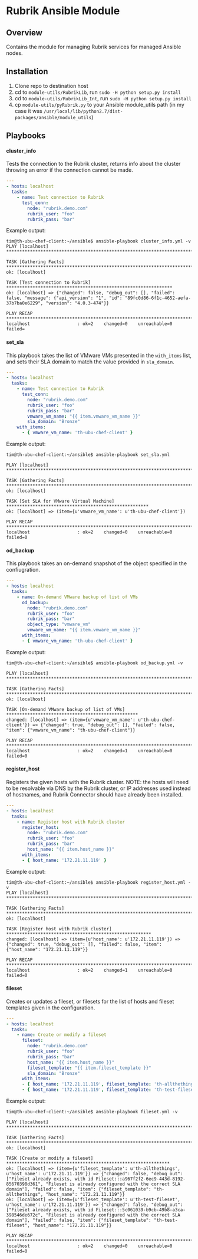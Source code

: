 # Rubrik Ansible Module

## Overview

Contains the module for managing Rubrik services for managed Ansible nodes.

## Installation

1. Clone repo to destination host
1. cd to `module-utils/RubrikLib`, run `sudo -H python setup.py install`
1. cd to `module-utils/RubrikLib_Int`, run `sudo -H python setup.py install`
1. cp `module-utils/pyRubrik.py` to your Ansible module_utils path (in my case it was `/usr/local/lib/python2.7/dist-packages/ansible/module_utils`)

## Playbooks

#### cluster_info

Tests the connection to the Rubrik cluster, returns info about the cluster throwing an error if the connection cannot be made.

```yaml
---
- hosts: localhost
  tasks:
    - name: Test connection to Rubrik 
      test_conn:
        node: "rubrik.demo.com"
        rubrik_user: "foo"
        rubrik_pass: "bar"
```

Example output:

```none
tim@th-ubu-chef-client:~/ansible$ ansible-playbook cluster_info.yml -v
PLAY [localhost] *******************************************************************************

TASK [Gathering Facts] *************************************************************************
ok: [localhost]

TASK [Test connection to Rubrik] ***************************************************************
ok: [localhost] => {"changed": false, "debug_out": [], "failed": false, "message": {"api_version": "1", "id": "89fc0d86-6f1c-4652-aefa-37b7ba0e6229", "version": "4.0.3-474"}}

PLAY RECAP *************************************************************************************
localhost                  : ok=2    changed=0    unreachable=0    failed=
```

#### set_sla

This playbook takes the list of VMware VMs presented in the `with_items` list, and sets their SLA domain to match the value provided in `sla_domain`.

```yaml
---
- hosts: localhost
  tasks:
    - name: Test connection to Rubrik 
      test_conn:
        node: "rubrik.demo.com"
        rubrik_user: "foo"
        rubrik_pass: "bar"
        vmware_vm_name: "{{ item.vmware_vm_name }}"
        sla_domain: "Bronze"
    with_items:
      - { vmware_vm_name: 'th-ubu-chef-client' }
```

Example output:

```none
tim@th-ubu-chef-client:~/ansible$ ansible-playbook set_sla.yml

PLAY [localhost] *******************************************************************************

TASK [Gathering Facts] *************************************************************************
ok: [localhost]

TASK [Set SLA for VMware Virtual Machine] ******************************************************
ok: [localhost] => (item={u'vmware_vm_name': u'th-ubu-chef-client'})

PLAY RECAP *************************************************************************************
localhost                  : ok=2    changed=0    unreachable=0    failed=0
```

#### od_backup

This playbook takes an on-demand snapshot of the object specified in the confiugration.

```yaml
---
- hosts: localhost
  tasks:
    - name: On-demand VMware backup of list of VMs 
      od_backup:
        node: "rubrik.demo.com"
        rubrik_user: "foo"
        rubrik_pass: "bar"
        object_type: "vmware_vm"
        vmware_vm_name: "{{ item.vmware_vm_name }}"
      with_items:
      - { vmware_vm_name: 'th-ubu-chef-client' }
```

Example output:

```none
tim@th-ubu-chef-client:~/ansible$ ansible-playbook od_backup.yml -v

PLAY [localhost] *******************************************************************************

TASK [Gathering Facts] *************************************************************************
ok: [localhost]

TASK [On-demand VMware backup of list of VMs] **************************************************
changed: [localhost] => (item={u'vmware_vm_name': u'th-ubu-chef-client'}) => {"changed": true, "debug_out": [], "failed": false, "item": {"vmware_vm_name": "th-ubu-chef-client"}}

PLAY RECAP *************************************************************************************
localhost                  : ok=2    changed=1    unreachable=0    failed=0
```

#### register_host

Registers the given hosts with the Rubrik cluster. NOTE: the hosts will need to be resolvable via DNS by the Rubrik cluster, or IP addresses used instead of hostnames, and Rubrik Connector should have already been installed.

```yaml
---
- hosts: localhost
  tasks:
    - name: Register host with Rubrik cluster 
      register_host:
        node: "rubrik.demo.com"
        rubrik_user: "foo"
        rubrik_pass: "bar"
        host_name: "{{ item.host_name }}"
      with_items:
      - { host_name: '172.21.11.119' }
```

Example output:

```none
tim@th-ubu-chef-client:~/ansible$ ansible-playbook register_host.yml -v
PLAY [localhost] *******************************************************************************

TASK [Gathering Facts] *************************************************************************
ok: [localhost]

TASK [Register host with Rubrik cluster] *******************************************************
changed: [localhost] => (item={u'host_name': u'172.21.11.119'}) => {"changed": true, "debug_out": [], "failed": false, "item": {"host_name": "172.21.11.119"}}

PLAY RECAP *************************************************************************************
localhost                  : ok=2    changed=1    unreachable=0    failed=0
```

#### fileset

Creates or updates a fileset, or filesets for the list of hosts and fileset templates given in the configuration.

```yaml
---
- hosts: localhost
  tasks:
    - name: Create or modify a fileset
      fileset:
        node: "rubrik.demo.com"
        rubrik_user: "foo"
        rubrik_pass: "bar"
        host_name: "{{ item.host_name }}"
        fileset_template: "{{ item.fileset_template }}"
        sla_domain: "Bronze"
      with_items:
      - { host_name: '172.21.11.119', fileset_template: 'th-allthethings' }
      - { host_name: '172.21.11.119', fileset_template: 'th-test-fileset' }
```

Example output:

```none
tim@th-ubu-chef-client:~/ansible$ ansible-playbook fileset.yml -v

PLAY [localhost] *******************************************************************************

TASK [Gathering Facts] *************************************************************************
ok: [localhost]

TASK [Create or modify a fileset] **************************************************************
ok: [localhost] => (item={u'fileset_template': u'th-allthethings', u'host_name': u'172.21.11.119'}) => {"changed": false, "debug_out": ["Fileset already exists, with id Fileset:::a967f2f2-6ec9-443d-8192-85670398d361", "Fileset is already configured with the correct SLA domain"], "failed": false, "item": {"fileset_template": "th-allthethings", "host_name": "172.21.11.119"}}
ok: [localhost] => (item={u'fileset_template': u'th-test-fileset', u'host_name': u'172.21.11.119'}) => {"changed": false, "debug_out": ["Fileset already exists, with id Fileset:::5c061039-b9cb-49b8-a3ca-398546de672c", "Fileset is already configured with the correct SLA domain"], "failed": false, "item": {"fileset_template": "th-test-fileset", "host_name": "172.21.11.119"}}

PLAY RECAP *************************************************************************************
localhost                  : ok=2    changed=0    unreachable=0    failed=0
```